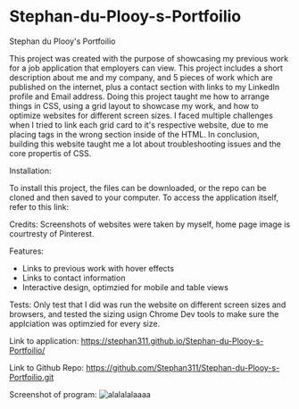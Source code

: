 # Stephan-du-Plooy-s-Portfoilio
Stephan du Plooy's Portfoilio

This project was created with the purpose of showcasing my previous work for a job application that employers can view. This project includes a short description about me and my company, and 5 pieces of work which are published on the internet, plus a contact section with links to my LinkedIn profile and Email address. Doing this project taught me how to arrange things in CSS, using a grid layout to showcase my work, and how to optimize websites for different screen sizes. I faced multiple challenges when I tried to link each grid card to it's respective website, due to me placing <a> tags in the wrong section inside of the HTML. In conclusion, building this website taught me a lot about troubleshooting issues and the core propertis of CSS.

Installation:

To install this project, the files can be downloaded, or the repo can be cloned and then saved to your computer. To access the application itself, refer to this link: 

Credits: Screenshots of websites were taken by myself, home page image is courtresty of Pinterest.

Features:
- Links to previous work with hover effects
- Links to contact information
- Interactive design, optimzied for mobile and table views

Tests: Only test that I did was run the website on different screen sizes and browsers, and tested the sizing usign Chrome Dev tools to make sure the applciation was optimzied for every size.

Link to application: https://stephan311.github.io/Stephan-du-Plooy-s-Portfoilio/

Link to Github Repo: https://github.com/Stephan311/Stephan-du-Plooy-s-Portfoilio.git

Screenshot of program: ![alalalalaaaa](https://user-images.githubusercontent.com/76667667/115166480-6e7f6480-a081-11eb-9fd8-02d36aa71965.JPG)

